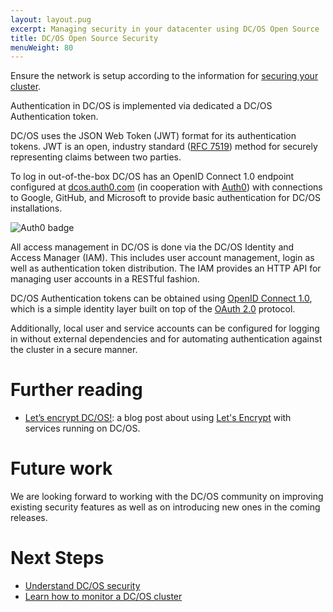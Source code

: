 ```yaml
---
layout: layout.pug
excerpt: Managing security in your datacenter using DC/OS Open Source
title: DC/OS Open Source Security
menuWeight: 80
---
```

<!-- The source repository for this topic is https://github.com/dcos/dcos-docs-site -->

Ensure the network is setup according to the information for [securing your cluster](/1.13/administering-clusters/securing-your-cluster/).

Authentication in DC/OS is implemented via dedicated a DC/OS Authentication token.

DC/OS uses the JSON Web Token (JWT) format for its authentication tokens. JWT is an open, industry standard ([RFC
7519](https://tools.ietf.org/html/rfc7519)) method for securely representing claims between two parties.

To log in out-of-the-box DC/OS has an OpenID Connect 1.0 endpoint configured at [dcos.auth0.com](https://dcos.auth0.com/.well-known/openid-configuration) (in cooperation with [Auth0](https://auth0.com/)) with connections to Google, GitHub, and Microsoft to provide basic authentication for DC/OS installations.

![Auth0 badge](/1.13/img/a0-badge-light.png)

All access management in DC/OS is done via the DC/OS Identity and Access Manager (IAM). This includes user account management, login as well as authentication token distribution. The IAM provides an HTTP API for managing user accounts in a RESTful fashion.

DC/OS Authentication tokens can be obtained using [OpenID Connect 1.0](https://openid.net/specs/openid-connect-core-1_0.html), which is a simple identity layer built on top of the [OAuth 2.0](http://oauth.net/2/) protocol.

Additionally, local user and service accounts can be configured for logging in without external dependencies and for automating authentication against the cluster in a secure manner.

# Further reading

- [Let’s encrypt DC/OS!](https://mesosphere.com/blog/2016/04/06/lets-encrypt-dcos/):
  a blog post about using [Let's Encrypt](https://letsencrypt.org/) with
  services running on DC/OS.

# Future work

We are looking forward to working with the DC/OS community on improving existing
security features as well as on introducing new ones in the coming releases.

# Next Steps

- [Understand DC/OS security](/1.13/administering-clusters/)
- [Learn how to monitor a DC/OS cluster](/1.13/monitoring/)
